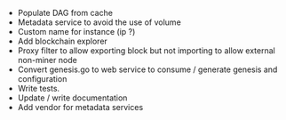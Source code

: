  * Populate DAG from cache
 * Metadata service to avoid the use of volume
 * Custom name for instance (ip ?)
 * Add blockchain explorer
 * Proxy filter to allow exporting block but not importing to allow external non-miner node
 * Convert genesis.go to web service to consume / generate genesis and configuration
 * Write tests.
 * Update / write documentation
 * Add vendor for metadata services
